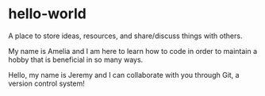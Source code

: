 # hello-world

A place to store ideas, resources, and share/discuss things with others.

My name is Amelia and I am here to learn how to code in order to maintain a hobby that is beneficial in so many ways.

Hello, my name is Jeremy and I can collaborate with you through Git, a version control system!
